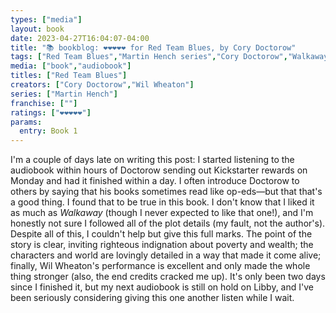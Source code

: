 ```yaml
---
types: ["media"]
layout: book
date: 2023-04-27T16:04:07-04:00
title: "📚 bookblog: ❤️❤️❤️❤️❤️ for Red Team Blues, by Cory Doctorow"
tags: ["Red Team Blues","Martin Hench series","Cory Doctorow","Walkaway","audiobooks","Kickstarter","poverty","wealth","Libby","Wil Wheaton"]
media: ["book","audiobook"]
titles: ["Red Team Blues"]
creators: ["Cory Doctorow","Wil Wheaton"]
series: ["Martin Hench"]
franchise: [""]
ratings: ["❤️❤️❤️❤️❤️"]
params:
  entry: Book 1
---
```

I'm a couple of days late on writing this post: I started listening to the audiobook within hours of Doctorow sending out Kickstarter rewards on Monday and had it finished within a day. I often introduce Doctorow to others by saying that his books sometimes read like op-eds—but that that's a good thing. I found that to be true in this book. I don't know that I liked it as much as *Walkaway* (though I never expected to like that one!), and I'm honestly not sure I followed all of the plot details (my fault, not the author's). Despite all of this, I couldn't help but give this full marks. The point of the story is clear, inviting righteous indignation about poverty and wealth; the characters and world are lovingly detailed in a way that made it come alive; finally, Wil Wheaton's performance is excellent and only made the whole thing stronger (also, the end credits cracked me up). It's only been two days since I finished it, but my next audiobook is still on hold on Libby, and I've been seriously considering giving this one another listen while I wait.
